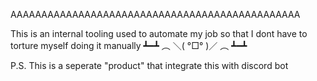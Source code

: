 AAAAAAAAAAAAAAAAAAAAAAAAAAAAAAAAAAAAAAAAAAAAAAA

This is an internal tooling used to automate my job so that I dont have to torture myself doing it manually ┻━┻ ︵ ＼( °□° )／ ︵ ┻━┻


P.S. This is a seperate "product" that integrate this with discord bot